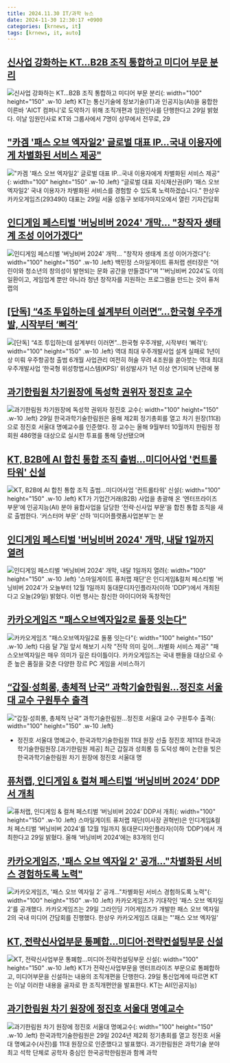 ```yaml
---
title: 2024.11.30 IT/과학 뉴스
date: 2024-11-30 12:30:17 +0900
categories: [krnews, it]
tags: [krnews, it, auto]
---
```

## [신사업 강화하는 KT…B2B 조직 통합하고 미디어 부문 분리](https://n.news.naver.com/mnews/article/009/0005405052)

![신사업 강화하는 KT…B2B 조직 통합하고 미디어 부문 분리](https://mimgnews.pstatic.net/image/origin/009/2024/11/29/5405052.jpg?type=nf220_150){: width="100" height="150" .w-10 .left}
KT는 통신기술에 정보기술(IT)과 인공지능(AI)을 융합한 이른바 ‘AICT 컴퍼니’로 도약하기 위해 조직개편과 임원인사를 단행한다고 29일 밝혔다. 이날 임원인사로 KT와 그룹사에서 7명이 상무에서 전무로, 29

## ["카겜 '패스 오브 엑자일2' 글로벌 대표 IP…국내 이용자에게 차별화된 서비스 제공"](https://n.news.naver.com/mnews/article/011/0004421190)

!["카겜 '패스 오브 엑자일2' 글로벌 대표 IP…국내 이용자에게 차별화된 서비스 제공"](https://mimgnews.pstatic.net/image/origin/011/2024/11/29/4421190.jpg?type=nf220_150){: width="100" height="150" .w-10 .left}
“글로벌 대표 지식재산권(IP) ‘패스 오브 엑자일2’ 국내 이용자가 차별화된 서비스를 경험할 수 있도록 노력하겠습니다.” 한상우 카카오게임즈(293490) 대표는 29일 서울 성동구 보테가마지오에서 열린 기자간담회

## [인디게임 페스티벌 '버닝비버 2024' 개막... "창작자 생태계 조성 이어가겠다"](https://n.news.naver.com/mnews/article/014/0005274880)

![인디게임 페스티벌 '버닝비버 2024' 개막... "창작자 생태계 조성 이어가겠다"](https://mimgnews.pstatic.net/image/origin/014/2024/11/29/5274880.jpg?type=nf220_150){: width="100" height="150" .w-10 .left}
백민정 스마일게이트 퓨처랩 센터장은 "어린이와 청소년의 창의성이 발현되는 문화 공간을 만들겠다"며 "'버닝비버 2024'도 이의 일환이고, 게임업계 뿐만 아니라 청년 창작자를 지원하는 프로그램을 만드는 것이 퓨처랩의

## [[단독] “4조 투입하는데 설계부터 이러면”...한국형 우주개발, 시작부터 ‘삐걱’](https://n.news.naver.com/mnews/article/009/0005405287)

![[단독] “4조 투입하는데 설계부터 이러면”...한국형 우주개발, 시작부터 ‘삐걱’](https://mimgnews.pstatic.net/image/origin/009/2024/11/29/5405287.jpg?type=nf220_150){: width="100" height="150" .w-10 .left}
역대 최대 우주개발사업 설계 실패로 1년이상 미뤄 우주항공청 출범 6개월 사업관리 여전히 허술 무려 4조원을 쏟아붓는 역대 최대 우주개발사업 ‘한국형 위성항법시스템(KPS)’ 위성발사가 1년 이상 연기되며 난관에 봉

## [과기한림원 차기원장에 독성학 권위자 정진호 교수](https://n.news.naver.com/mnews/article/421/0007936748)

![과기한림원 차기원장에 독성학 권위자 정진호 교수](https://mimgnews.pstatic.net/image/origin/421/2024/11/29/7936748.jpg?type=nf220_150){: width="100" height="150" .w-10 .left}
29일 한국과학기술한림원은 올해 제2회 정기총회를 열고 차기 원장(11대)으로 정진호 서울대 명예교수를 인준했다. 정 교수는 올해 9월부터 10월까지 한림원 정회원 486명을 대상으로 실시한 투표를 통해 당선됐으며

## [KT, B2B에 AI 합친 통합 조직 출범…미디어사업 '컨트롤타워' 신설](https://n.news.naver.com/mnews/article/014/0005274750)

![KT, B2B에 AI 합친 통합 조직 출범…미디어사업 '컨트롤타워' 신설](https://mimgnews.pstatic.net/image/origin/014/2024/11/29/5274750.jpg?type=nf220_150){: width="100" height="150" .w-10 .left}
KT가 기업간거래(B2B) 사업을 총괄해 온 ‘엔터프라이즈 부문’에 인공지능(AI) 분야 융합사업을 담당한 ‘전략·신사업 부문’을 합친 통합 조직을 새로 출범한다. ‘커스터머 부문’ 산하 ‘미디어플랫폼사업본부’는 분

## [인디게임 페스티벌 '버닝비버 2024' 개막, 내달 1일까지 열려](https://n.news.naver.com/mnews/article/052/0002120783)

![인디게임 페스티벌 '버닝비버 2024' 개막, 내달 1일까지 열려](https://mimgnews.pstatic.net/image/origin/052/2024/11/29/2120783.jpg?type=nf220_150){: width="100" height="150" .w-10 .left}
'스마일게이트 퓨처랩 재단'은 인디게임&컬처 페스티벌 '버닝비버 2024'가 오늘부터 12월 1일까지 동대문디자인플라자(이하 'DDP')에서 개최된다고 오늘(29일) 밝혔다. 이번 행사는 참신한 아이디어와 독창적인

## [카카오게임즈 "패스오브엑자일2로 돌풍 잇는다"](https://n.news.naver.com/mnews/article/629/0000343030)

![카카오게임즈 "패스오브엑자일2로 돌풍 잇는다"](https://mimgnews.pstatic.net/image/origin/629/2024/11/29/343030.jpg?type=nf220_150){: width="100" height="150" .w-10 .left}
다음 달 7일 앞서 해보기 시작 "전작 의미 깊어…차별화 서비스 제공" "패스오브엑자일은 매우 의미가 깊은 타이틀이다. 카카오게임즈는 국내 팬들을 대상으로 수준 높은 품질을 갖춘 다양한 장르 PC 게임을 서비스하기

## [“갑질·성희롱, 총체적 난국” 과학기술한림원…정진호 서울대 교수 구원투수 출격](https://n.news.naver.com/mnews/article/016/0002395070)

![“갑질·성희롱, 총체적 난국” 과학기술한림원…정진호 서울대 교수 구원투수 출격](https://mimgnews.pstatic.net/image/origin/016/2024/11/29/2395070.jpg?type=nf220_150){: width="100" height="150" .w-10 .left}
- 정진호 서울대 명예교수, 한국과학기술한림원 11대 원장 선출 정진호 제11대 한국과학기술한림원장.[과기한림원 제공] 최근 갑질과 성희롱 등 도덕성 해이 논란을 빚은 한국과학기술한림원 차기 원장에 정진호 서울대 명

## [퓨처랩, 인디게임 & 컬쳐 페스티벌 ‘버닝비버 2024’ DDP서 개최](https://n.news.naver.com/mnews/article/009/0005404958)

![퓨처랩, 인디게임 & 컬쳐 페스티벌 ‘버닝비버 2024’ DDP서 개최](https://mimgnews.pstatic.net/image/origin/009/2024/11/29/5404958.jpg?type=nf220_150){: width="100" height="150" .w-10 .left}
스마일게이트 퓨처랩 재단(이사장 권혁빈)은 인디게임&컬처 페스티벌 ‘버닝비버 2024’를 12월 1일까지 동대문디자인플라자(이하 ‘DDP’)에서 개최한다고 29일 밝혔다. 올해 ‘버닝비버 2024’에는 83개의 인디

## [카카오게임즈, '패스 오브 엑자일 2' 공개…"차별화된 서비스 경험하도록 노력"](https://n.news.naver.com/mnews/article/277/0005508507)

![카카오게임즈, '패스 오브 엑자일 2' 공개…"차별화된 서비스 경험하도록 노력"](https://mimgnews.pstatic.net/image/origin/277/2024/11/29/5508507.jpg?type=nf220_150){: width="100" height="150" .w-10 .left}
카카오게임즈가 기대작인 '패스 오브 엑자일 2'를 공개했다. 카카오게임즈는 29일 그라인딩 기어게임즈가 개발한 패스 오브 엑자일 2의 국내 미디어 간담회를 진행했다. 한상우 카카오게임즈 대표는 "'패스 오브 엑자일'

## [KT, 전략신사업부문 통폐합…미디어·전략컨설팅부문 신설](https://n.news.naver.com/mnews/article/277/0005508229)

![KT, 전략신사업부문 통폐합…미디어·전략컨설팅부문 신설](https://mimgnews.pstatic.net/image/origin/277/2024/11/29/5508229.jpg?type=nf220_150){: width="100" height="150" .w-10 .left}
KT가 전략신사업부문을 엔터프라이즈 부문으로 통폐합하고, 미디어부문을 신설하는 내용의 조직개편을 단행한다. 29일 통신업계에 따르면 KT는 이날 이러한 내용을 골자로 한 조직개편안을 발표한다. KT는 AI(인공지능)

## [과기한림원 차기 원장에 정진호 서울대 명예교수](https://n.news.naver.com/mnews/article/015/0005063387)

![과기한림원 차기 원장에 정진호 서울대 명예교수](https://mimgnews.pstatic.net/image/origin/015/2024/11/29/5063387.jpg?type=nf220_150){: width="100" height="150" .w-10 .left}
한국과학기술한림원은 29일 2024년 제2회 정기총회를 열고 정진호 서울대 명예교수(사진)를 11대 원장으로 인준했다고 발표했다. 과기한림원은 과학기술 분야 최고 석학 단체로 공학자 중심인 한국공학한림원과 함께 과학

